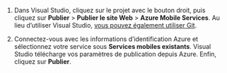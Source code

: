 
1. Dans Visual Studio, cliquez sur le projet avec le bouton droit, puis cliquez sur **Publier** > **Publier le site Web** > **Azure Mobile Services**. Au lieu d’utiliser Visual Studio, [vous pouvez également utiliser Git](../articles/mobile-services/mobile-services-dotnet-backend-store-code-source-control.md).

2. Connectez-vous avec les informations d’identification Azure et sélectionnez votre service sous **Services mobiles existants**. Visual Studio télécharge vos paramètres de publication depuis Azure. Enfin, cliquez sur **Publier**.

<!---HONumber=62-->